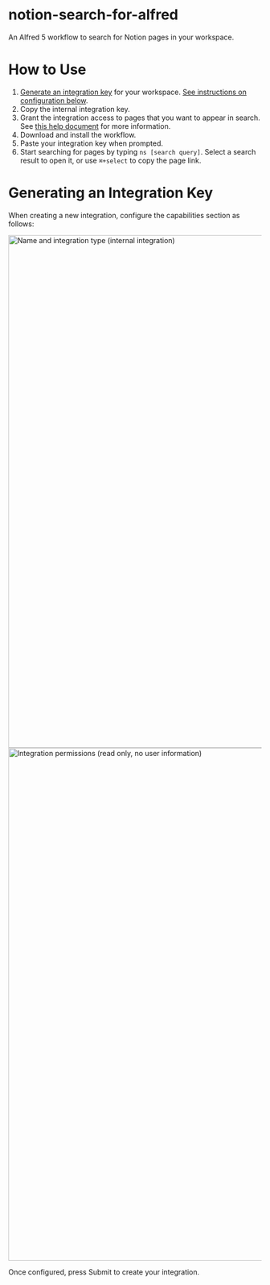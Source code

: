 # notion-search-for-alfred

An Alfred 5 workflow to search for Notion pages in your workspace.

# How to Use

1. [Generate an integration key](https://www.notion.so/my-integrations/) for your workspace. [See instructions on configuration below](#generating-an-integration-key).
2. Copy the internal integration key.
3. Grant the integration access to pages that you want to appear in search. See [this help document](https://www.notion.so/help/add-and-manage-connections-with-the-api#add-connections-to-pages) for more information.
4. Download and install the workflow.
5. Paste your integration key when prompted.
6. Start searching for pages by typing `ns [search query]`. Select a search result to open it, or use `⌘+select` to copy the page link.

# Generating an Integration Key

When creating a new integration, configure the capabilities section as follows:

<img width="1019" alt="Name and integration type (internal integration)" src="https://user-images.githubusercontent.com/34608561/196333666-f1842090-e794-4cb4-8bcf-f892b41516af.png">

<img width="1019" alt="Integration permissions (read only, no user information)" src="https://user-images.githubusercontent.com/34608561/196333693-ca336de1-27fc-497b-8945-c626e7c433ac.png">

Once configured, press Submit to create your integration.
